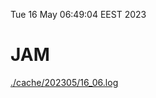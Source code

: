 Tue 16 May 06:49:04 EEST 2023
# JAM
<a href='./cache/202305/16_06.log'>./cache/202305/16_06.log</a>
